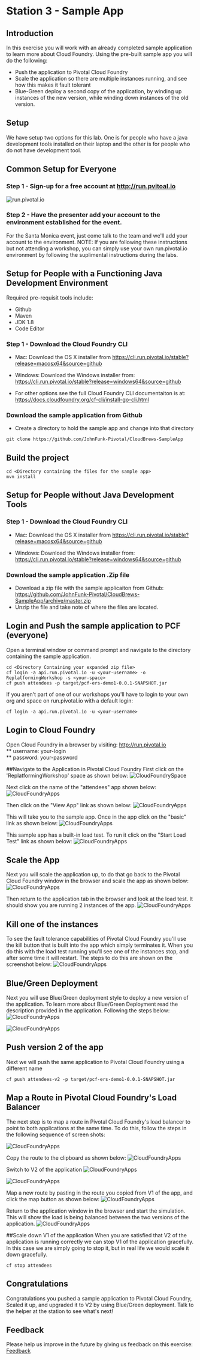 # Station 3 - Sample App

## Introduction
In this exercise you will work with an already completed sample application to learn more about Cloud Foundry.   Using the pre-built sample app you will do the following:  
 * Push the application to Pivotal Cloud Foundry
 * Scale the application so there are multiple instances running, and see how this makes it fault tolerant
 * Blue-Green deploy a second copy of the application, by winding up instances of the new version, while winding down instances of the old version.

## Setup
We have setup two options for this lab.  One is for people who have a java development tools installed on their laptop and the other is for people who do not have development tool.

## Common Setup for Everyone
### Step 1 - Sign-up for a free account at http://run.pvitoal.io 
   ![run.pivotal.io](https://github.com/JohnFunk-Pivotal/CloudBrews-SampleApp/blob/master/PWSMainPage.png "run.pivotal.io")

### Step 2 - Have the presenter add your account to the environment established for the event.
  For the Santa Monica event, just come talk to the team and we'll add your account to the environment.
  NOTE: If you are following these instructions but not attending a workshop, you can simply use your own run.pivotal.io environment by following the suplimental instructions during the labs.
  
## Setup for People with a Functioning Java Development Environment
Required pre-requisit tools include:
   * Github
   * Maven
   * JDK 1.8
   * Code Editor

### Step 1 - Download the Cloud Foundry CLI
* Mac: Download the OS X installer from
   https://cli.run.pivotal.io/stable?release=macosx64&source=github

* Windows: Download the Windows installer from:
   https://cli.run.pivotal.io/stable?release=windows64&source=github

* For other options see the full Cloud Foundry CLI documentaiton is at:  https://docs.cloudfoundry.org/cf-cli/install-go-cli.html

### Download the sample application from Github
* Create a directory to hold the sample app and change into that directory
```
git clone https://github.com/JohnFunk-Pivotal/CloudBrews-SampleApp
```

## Build the project
```
cd <Directory containing the files for the sample app>
mvn install
```
## Setup for People without Java Development Tools

### Step 1 - Download the Cloud Foundry CLI
* Mac: Download the OS X installer from
   https://cli.run.pivotal.io/stable?release=macosx64&source=github

* Windows: Download the Windows installer from:
   https://cli.run.pivotal.io/stable?release=windows64&source=github

### Download the sample application .Zip file
  * Download a zip file with the sample applicaiton from Github:
    https://github.com/JohnFunk-Pivotal/CloudBrews-SampleApp/archive/master.zip
  * Unzip the file and take note of where the files are located.

## Login and Push the sample application to PCF (everyone)
Open a terminal window or command prompt and navigate to the directory containing the sample application.
```
cd <Directory Containing your expanded zip file>
cf login -a api.run.pivotal.io -u <your-username> -o ReplatformingWorkshop -s <your-space>
cf push attendees -p target/pcf-ers-demo1-0.0.1-SNAPSHOT.jar
```
If you aren't part of one of our workshops you'll have to login to your own org and space on run.pivotal.io with a default login:
```
cf login -a api.run.pivotal.io -u <your-username>

```

## Login to Cloud Foundry
Open Cloud Foundry in a browser by visiting:  http://run.pivotal.io  
** username: your-login  
** password: your-password  

##Navigate to the Application in Pivotal Cloud Foundry
First click on the 'ReplatformingWorkshop' space as shown below:
![CloudFoundrySpace](https://github.com/JohnFunk-Pivotal/CloudBrews-SampleApp/blob/master/CloudFoundrySpace.png "Space view on PCF")  

Next click on the name of the "attendees" app shown below:
![CloudFoundryApps](https://github.com/JohnFunk-Pivotal/CloudBrews-SampleApp/blob/master/CloudFoundryApps.png "Apps view on PCF")

Then click on the "View App" link as shown below:
![CloudFoundryApps](https://github.com/JohnFunk-Pivotal/CloudBrews-SampleApp/blob/master/CloudFoundryViewApp.png "Apps view on PCF")

This will take you to the sample app.  Once in the app click on the "basic" link as shown below:
![CloudFoundryApps](https://github.com/JohnFunk-Pivotal/CloudBrews-SampleApp/blob/master/SampleAppScreen1.png "Run the basic app")

This sample app has a built-in load test.  To run it click on the "Start Load Test" link as shown below:
![CloudFoundryApps](https://github.com/JohnFunk-Pivotal/CloudBrews-SampleApp/blob/master/SampleAppScreen2.png "Start the load test")

## Scale the App
Next you will scale the application up, to do that go back to the Pivotal Cloud Foundry window in the browser and scale the app as shown below:
![CloudFoundryApps](https://github.com/JohnFunk-Pivotal/CloudBrews-SampleApp/blob/master/SampleAppScreen3.png "Scale the App on PCF")

Then return to the application tab in the browser and look at the load test.  It should show you are running 2 instances of the app.
![CloudFoundryApps](https://github.com/JohnFunk-Pivotal/CloudBrews-SampleApp/blob/master/SampleAppScreen4.png "Scale the App on PCF")


## Kill one of the instances
To see the fault tolerance capabilities of Pivotal Cloud Foundry you'll use the kill button that is built into the app which simply terminates it.   When you do this with the load test running you'll see one of the instances stop, and after some time it will restart.  The steps to do this are shown on the screenshot below:
![CloudFoundryApps](https://github.com/JohnFunk-Pivotal/CloudBrews-SampleApp/blob/master/SampleAppKill.png "Scale the App on PCF")


## Blue/Green Deployment
Next you will use Blue/Green deployment style to deploy a new version of the application.  To learn more about Blue/Green Deployment read the description provided in the application. Following the steps below:
![CloudFoundryApps](https://github.com/JohnFunk-Pivotal/CloudBrews-SampleApp/blob/master/SampleAppBlueGreen1.png "Switch to blue/green page")

![CloudFoundryApps](https://github.com/JohnFunk-Pivotal/CloudBrews-SampleApp/blob/master/SampleAppBlueGreen2.png "Read about Blue/Green Deployment")

## Push version 2 of the app
Next we will push the same application to Pivotal Cloud Foundry using a different name
```
cf push attendees-v2 -p target/pcf-ers-demo1-0.0.1-SNAPSHOT.jar
```
## Map a Route in Pivotal Cloud Foundry's Load Balancer
The next step is to map a route in Pivotal Cloud Foundry's load balancer to point to both applications at the same time.  To do this, follow the steps in the following sequence of screen shots:

![CloudFoundryApps](https://github.com/JohnFunk-Pivotal/CloudBrews-SampleApp/blob/master/SampleAppMapRoute1.png "Get the V1's route")

Copy the route to the clipboard as shown below:
![CloudFoundryApps](https://github.com/JohnFunk-Pivotal/CloudBrews-SampleApp/blob/master/SampleAppMapRoute2.png "Get the V1's route")

Switch to V2 of the application
![CloudFoundryApps](https://github.com/JohnFunk-Pivotal/CloudBrews-SampleApp/blob/master/SampleAppMapRoute3.png "Get the V1's route")

![CloudFoundryApps](https://github.com/JohnFunk-Pivotal/CloudBrews-SampleApp/blob/master/SampleAppMapRoute4.png "Get the V1's route")

Map a new route by pasting in the route you copied from V1 of the app, and click the map button as shown below:
![CloudFoundryApps](https://github.com/JohnFunk-Pivotal/CloudBrews-SampleApp/blob/master/SampleAppMapRoute5.png "Get the V1's route")

Return to the application window in the browser and start the simulation.  This will show the load is being balanced between the two versions of the application.
![CloudFoundryApps](https://github.com/JohnFunk-Pivotal/CloudBrews-SampleApp/blob/master/SampleAppMapRoute6.png "Get the V1's route")

##Scale down V1 of the application
When you are satisfied that V2 of the application is running correctly we can stop V1 of the application gracefully.   In this case we are simply going to stop it, but in real life we would scale it down gracefully.
```
cf stop attendees
```  

## Congratulations
Congratulations you pushed a sample application to Pivotal Cloud Foundry, Scaled it up, and upgraded it to V2 by using Blue/Green deployment.  Talk to the helper at the station to see what's next!

## Feedback
Please help us improve in the future by giving us feedback on this exercise: [Feedback](http://pivotal.DSUW.sgizmo.com/s3/?station=3)
